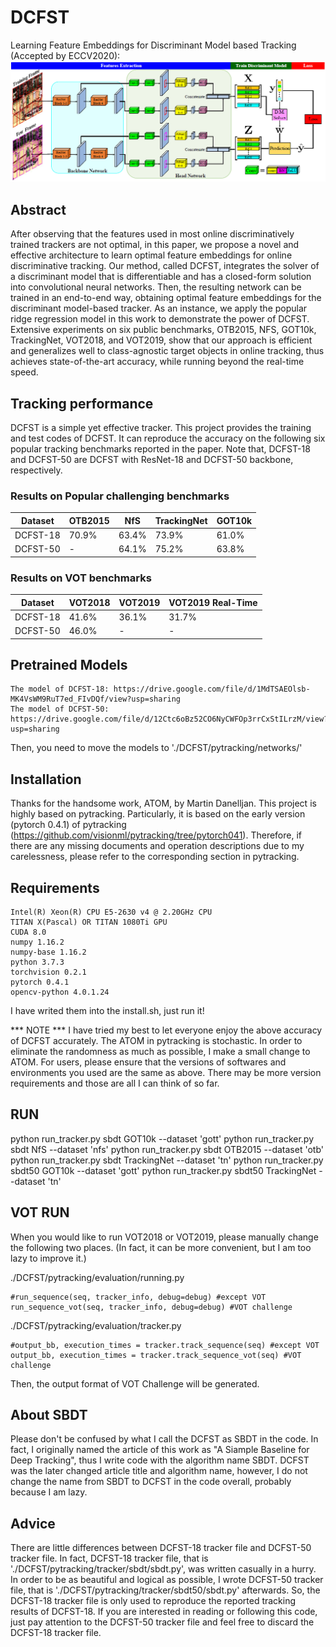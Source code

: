 # DCFST
Learning Feature Embeddings for Discriminant Model based Tracking (Accepted by ECCV2020):
![](assets/pipeline.png)

## Abstract
After observing that the features used in most online discriminatively trained trackers are not optimal, in this paper, we propose a novel and effective architecture to learn optimal feature embeddings for online discriminative tracking. Our method, called DCFST, integrates the solver of a discriminant model that is differentiable and has a closed-form solution into convolutional neural networks. Then, the resulting network can be trained in an end-to-end way, obtaining optimal feature embeddings for the discriminant model-based tracker. As an instance, we apply the popular ridge regression model in this work to demonstrate the power of DCFST. Extensive experiments on six public benchmarks, OTB2015, NFS, GOT10k, TrackingNet, VOT2018, and VOT2019, show that our approach is efficient and generalizes well to class-agnostic target objects in online tracking, thus achieves state-of-the-art accuracy, while running beyond the real-time speed.

## Tracking performance
DCFST is a simple yet effective tracker. This project provides the training and test codes of DCFST. It can reproduce the accuracy on the following six popular tracking benchmarks reported in the paper. Note that, DCFST-18 and DCFST-50 are DCFST with ResNet-18 and DCFST-50 backbone, respectively.

### Results on Popular challenging benchmarks
| Dataset    |  OTB2015 |  NfS  | TrackingNet | GOT10k |
|------------|----------|-------|-------------|--------|
|DCFST-18    |   70.9%  | 63.4% |    73.9%    |  61.0% |
|DCFST-50    |     -    | 64.1% |    75.2%    |  63.8% |

### Results on VOT benchmarks
| Dataset    |  VOT2018 | VOT2019 | VOT2019 Real-Time |
|------------|----------|---------|-------------------|
|DCFST-18    |   41.6%  |  36.1%  |       31.7%       |
|DCFST-50    |   46.0%  |    -    |         -         |

## Pretrained Models
```
The model of DCFST-18: https://drive.google.com/file/d/1MdTSAEOlsb-MK4VsWM9RuT7ed_FIvDQf/view?usp=sharing
The model of DCFST-50: https://drive.google.com/file/d/12Ctc6oBz52CO6NyCWFOp3rrCxStILrzM/view?usp=sharing
```
Then, you need to move the models to './DCFST/pytracking/networks/'

## Installation
Thanks for the handsome work, ATOM, by Martin Danelljan. This project is highly based on pytracking. Particularly, it is based on the early version (pytorch 0.4.1) of pytracking (https://github.com/visionml/pytracking/tree/pytorch041). Therefore, if there are any missing documents and operation descriptions due to my carelessness, please refer to the corresponding section in pytracking.

## Requirements
```
Intel(R) Xeon(R) CPU E5-2630 v4 @ 2.20GHz CPU
TITAN X(Pascal) OR TITAN 1080Ti GPU
CUDA 8.0
numpy 1.16.2
numpy-base 1.16.2
python 3.7.3
torchvision 0.2.1
pytorch 0.4.1
opencv-python 4.0.1.24
```

I have writed them into the install.sh, just run it!

*** NOTE *** I have tried my best to let everyone enjoy the above accuracy of DCFST accurately. The ATOM in pytracking is stochastic. In order to eliminate the randomness as much as possible, I make a small change to ATOM. For users, please ensure that the versions of softwares and environments you used are the same as above. There may be more version requirements and those are all I can think of so far.

## RUN
python run_tracker.py sbdt GOT10k --dataset 'gott'
python run_tracker.py sbdt NfS --dataset 'nfs'
python run_tracker.py sbdt OTB2015 --dataset 'otb'
python run_tracker.py sbdt TrackingNet --dataset 'tn'
python run_tracker.py sbdt50 GOT10k --dataset 'gott'
python run_tracker.py sbdt50 TrackingNet --dataset 'tn'

## VOT RUN
When you would like to run VOT2018 or VOT2019, please manually change the following two places. (In fact, it can be more convenient, but I am too lazy to improve it.)

./DCFST/pytracking/evaluation/running.py
```
#run_sequence(seq, tracker_info, debug=debug) #except VOT
run_sequence_vot(seq, tracker_info, debug=debug) #VOT challenge
```
./DCFST/pytracking/evaluation/tracker.py
```
#output_bb, execution_times = tracker.track_sequence(seq) #except VOT
output_bb, execution_times = tracker.track_sequence_vot(seq) #VOT challenge
```

Then, the output format of VOT Challenge will be generated.

## About SBDT
Please don't be confused by what I call the DCFST as SBDT in the code. In fact, I originally named the article of this work as "A Siample Baseline for Deep Tracking", thus I write code with the algorithm name SBDT. DCFST was the later changed article title and algorithm name, however, I do not change the name from SBDT to DCFST in the code overall, probably because I am lazy.

## Advice
There are little differences between DCFST-18 tracker file and DCFST-50 tracker file. In fact, DCFST-18 tracker file, that is './DCFST/pytracking/tracker/sbdt/sbdt.py', was written casually in a hurry. In order to be as beautiful and logical as possible, I wrote DCFST-50 tracker file, that is './DCFST/pytracking/tracker/sbdt50/sbdt.py' afterwards. So, the DCFST-18 tracker file is only used to reproduce the reported tracking results of DCFST-18. If you are interested in reading or following this code, just pay attention to the DCFST-50 tracker file and feel free to discard the DCFST-18 tracker file.
